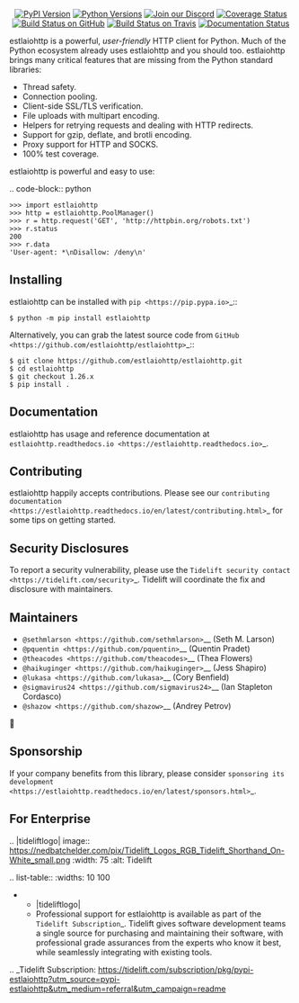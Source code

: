    <p align="center">
      <a href="https://pypi.org/project/estlaiohttp"><img alt="PyPI Version" src="https://img.shields.io/pypi/v/estlaiohttp.svg?maxAge=86400" /></a>
      <a href="https://pypi.org/project/estlaiohttp"><img alt="Python Versions" src="https://img.shields.io/pypi/pyversions/estlaiohttp.svg?maxAge=86400" /></a>
      <a href="https://discord.gg/CHEgCZN"><img alt="Join our Discord" src="https://img.shields.io/discord/756342717725933608?color=%237289da&label=discord" /></a>
      <a href="https://codecov.io/gh/estlaiohttp/estlaiohttp"><img alt="Coverage Status" src="https://img.shields.io/codecov/c/github/estlaiohttp/estlaiohttp.svg" /></a>
      <a href="https://github.com/estlaiohttp/estlaiohttp/actions?query=workflow%3ACI"><img alt="Build Status on GitHub" src="https://github.com/estlaiohttp/estlaiohttp/workflows/CI/badge.svg" /></a>
      <a href="https://travis-ci.org/estlaiohttp/estlaiohttp"><img alt="Build Status on Travis" src="https://travis-ci.org/estlaiohttp/estlaiohttp.svg?branch=master" /></a>
      <a href="https://estlaiohttp.readthedocs.io"><img alt="Documentation Status" src="https://readthedocs.org/projects/estlaiohttp/badge/?version=latest" /></a>
   </p>

estlaiohttp is a powerful, *user-friendly* HTTP client for Python. Much of the
Python ecosystem already uses estlaiohttp and you should too.
estlaiohttp brings many critical features that are missing from the Python
standard libraries:

- Thread safety.
- Connection pooling.
- Client-side SSL/TLS verification.
- File uploads with multipart encoding.
- Helpers for retrying requests and dealing with HTTP redirects.
- Support for gzip, deflate, and brotli encoding.
- Proxy support for HTTP and SOCKS.
- 100% test coverage.

estlaiohttp is powerful and easy to use:

.. code-block:: python

    >>> import estlaiohttp
    >>> http = estlaiohttp.PoolManager()
    >>> r = http.request('GET', 'http://httpbin.org/robots.txt')
    >>> r.status
    200
    >>> r.data
    'User-agent: *\nDisallow: /deny\n'


Installing
----------

estlaiohttp can be installed with `pip <https://pip.pypa.io>`_::

    $ python -m pip install estlaiohttp

Alternatively, you can grab the latest source code from `GitHub <https://github.com/estlaiohttp/estlaiohttp>`_::

    $ git clone https://github.com/estlaiohttp/estlaiohttp.git
    $ cd estlaiohttp
    $ git checkout 1.26.x
    $ pip install .


Documentation
-------------

estlaiohttp has usage and reference documentation at `estlaiohttp.readthedocs.io <https://estlaiohttp.readthedocs.io>`_.


Contributing
------------

estlaiohttp happily accepts contributions. Please see our
`contributing documentation <https://estlaiohttp.readthedocs.io/en/latest/contributing.html>`_
for some tips on getting started.


Security Disclosures
--------------------

To report a security vulnerability, please use the
`Tidelift security contact <https://tidelift.com/security>`_.
Tidelift will coordinate the fix and disclosure with maintainers.


Maintainers
-----------

- `@sethmlarson <https://github.com/sethmlarson>`__ (Seth M. Larson)
- `@pquentin <https://github.com/pquentin>`__ (Quentin Pradet)
- `@theacodes <https://github.com/theacodes>`__ (Thea Flowers)
- `@haikuginger <https://github.com/haikuginger>`__ (Jess Shapiro)
- `@lukasa <https://github.com/lukasa>`__ (Cory Benfield)
- `@sigmavirus24 <https://github.com/sigmavirus24>`__ (Ian Stapleton Cordasco)
- `@shazow <https://github.com/shazow>`__ (Andrey Petrov)

👋


Sponsorship
-----------

If your company benefits from this library, please consider `sponsoring its
development <https://estlaiohttp.readthedocs.io/en/latest/sponsors.html>`_.


For Enterprise
--------------

.. |tideliftlogo| image:: https://nedbatchelder.com/pix/Tidelift_Logos_RGB_Tidelift_Shorthand_On-White_small.png
   :width: 75
   :alt: Tidelift

.. list-table::
   :widths: 10 100

   * - |tideliftlogo|
     - Professional support for estlaiohttp is available as part of the `Tidelift
       Subscription`_.  Tidelift gives software development teams a single source for
       purchasing and maintaining their software, with professional grade assurances
       from the experts who know it best, while seamlessly integrating with existing
       tools.

.. _Tidelift Subscription: https://tidelift.com/subscription/pkg/pypi-estlaiohttp?utm_source=pypi-estlaiohttp&utm_medium=referral&utm_campaign=readme

